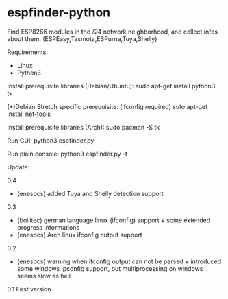 # espfinder-python
Find ESP8266 modules in the /24 network neighborhood, and collect infos about them. (ESPEasy,Tasmota,ESPurna,Tuya,Shelly)

Requirements:
- Linux
- Python3

Install prerequisite libraries (Debian/Ubuntu):
  sudo apt-get install python3-tk

(*)Debian Stretch specific prerequisite: (ifconfig required)
  suto apt-get install net-tools

Install prerequisite libraries (Arch):
  sudo pacman -S tk  

Run GUI:
  python3 espfinder.py

Run plain console:
  python3 espfinder.py -t

Update:

0.4
- (enesbcs) added Tuya and Shelly detection support

0.3
- (bollitec) german language linux (ifconfig) support + some extended progress informations
- (enesbcs) Arch linux ifconfig output support

0.2
- (enesbcs) warning when ifconfig output can not be parsed + introduced some windows ipconfig support, but multiprocessing on windows seems slow as hell

0.1
First version
